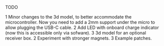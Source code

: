 TODO

1 Minor changes to the 3d model, to better accommodate the microcontroller. Now you need to add a 2mm support under the micro to allow plugging the USB-C cable.
2 Add LED with onboard charge indicator (now this is accessible only via sofware).
3 3d model for an optional receiver box. 
2 Experiment with stronger magnets.
3 Example patches. 

